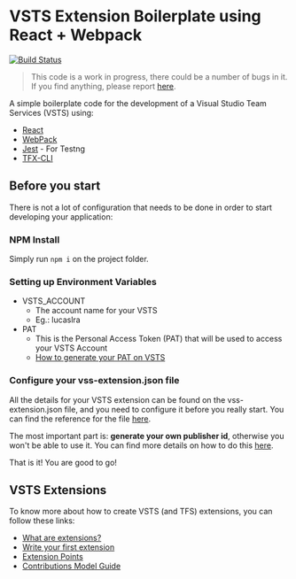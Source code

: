 # VSTS Extension Boilerplate using React + Webpack

[![Build Status](https://travis-ci.org/lucaslra/react-webpack-vsts-extension.svg?branch=master)](https://travis-ci.org/lucaslra/react-webpack-vsts-extension)

> This code is a work in progress, there could be a number of bugs in it. If you find anything, please report [here](https://github.com/lucaslra/react-webpack-vsts-extension/issues).

A simple boilerplate code for the development of a Visual Studio Team Services (VSTS) using:

* [React](https://reactjs.org/)
* [WebPack](https://webpack.js.org/)
* [Jest](https://facebook.github.io/jest/) - For Testng
* [TFX-CLI](https://github.com/Microsoft/tfs-cli)

## Before you start

There is not a lot of configuration that needs to be done in order to start developing your application:

### NPM Install

Simply run ```npm i``` on the project folder.

### Setting up Environment Variables

* VSTS_ACCOUNT
  * The account name for your VSTS
  * Eg.: lucaslra
* PAT
  * This is the Personal Access Token (PAT) that will be used to access your VSTS Account
  * [How to generate your PAT on VSTS](https://docs.microsoft.com/en-us/vsts/git/_shared/personal-access-tokens?view=vsts)

### Configure your vss-extension.json file

All the details for your VSTS extension can be found on the vss-extension.json file, and you need to configure it before you really start. You can find the reference for the file [here](https://docs.microsoft.com/en-us/vsts/extend/develop/manifest?view=vsts).

The most important part is: **generate your own publisher id**, otherwise you won't be able to use it. You can find more details on how to do this [here](https://docs.microsoft.com/en-us/vsts/extend/publish/overview?view=vsts#create-a-publisher).

That is it! You are good to go!

## VSTS Extensions

To know more about how to create VSTS (and TFS) extensions, you can follow these links:

* [What are extensions?](https://docs.microsoft.com/en-us/vsts/extend/overview?view=vsts)
* [Write your first extension](https://docs.microsoft.com/en-us/vsts/extend/get-started/node?view=vsts)
* [Extension Points](https://docs.microsoft.com/en-us/vsts/extend/reference/targets/overview?view=vsts)
* [Contributions Model Guide](https://github.com/Microsoft/vsts-extension-samples/tree/master/contributions-guide)
